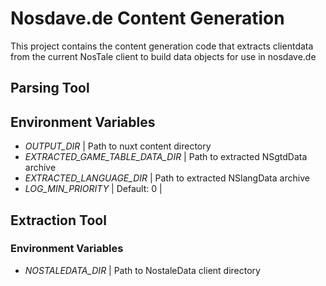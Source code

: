 # Nosdave.de Content Generation

This project contains the content generation code that extracts clientdata from the current NosTale client to build data objects for use in nosdave.de

## Parsing Tool
## Environment Variables

- _OUTPUT_DIR_ | Path to nuxt content directory
- _EXTRACTED_GAME_TABLE_DATA_DIR_ | Path to extracted NSgtdData archive
- _EXTRACTED_LANGUAGE_DIR_ | Path to extracted NSlangData archive
- _LOG_MIN_PRIORITY_ | Default: 0 | 

## Extraction Tool
### Environment Variables
- _NOSTALEDATA_DIR_ | Path to NostaleData client directory
